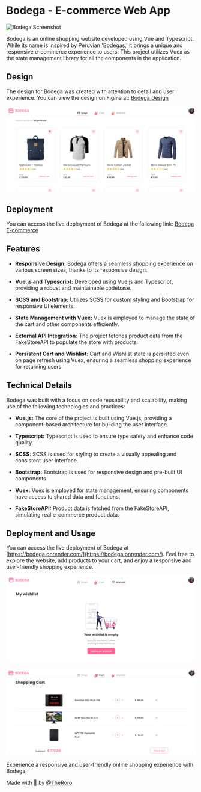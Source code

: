 # Bodega - E-commerce Web App

![Bodega Screenshot](https://rodrigoramirez.dev/projects/bodega.png)

Bodega is an online shopping website developed using Vue and Typescript. While its name is inspired by Peruvian 'Bodegas,' it brings a unique and responsive e-commerce experience to users. This project utilizes Vuex as the state management library for all the components in the application.

## Design

The design for Bodega was created with attention to detail and user experience. You can view the design on Figma at: [Bodega Design](https://www.figma.com/file/5haCWUFZjKI5hLBTRpGcI4/Bodega?node-id=0%3A1)

![Bodega Shop Screenshot](https://raw.githubusercontent.com/TheRoro/Bodega/main/public/assets/shop_screenshot.png)

## Deployment

You can access the live deployment of Bodega at the following link: [Bodega E-commerce](https://bodega.onrender.com/)

## Features

- **Responsive Design:** Bodega offers a seamless shopping experience on various screen sizes, thanks to its responsive design.

- **Vue.js and Typescript:** Developed using Vue.js and Typescript, providing a robust and maintainable codebase.

- **SCSS and Bootstrap:** Utilizes SCSS for custom styling and Bootstrap for responsive UI elements.

- **State Management with Vuex:** Vuex is employed to manage the state of the cart and other components efficiently.

- **External API Integration:** The project fetches product data from the FakeStoreAPI to populate the store with products.

- **Persistent Cart and Wishlist:** Cart and Wishlist state is persisted even on page refresh using Vuex, ensuring a seamless shopping experience for returning users.

## Technical Details

Bodega was built with a focus on code reusability and scalability, making use of the following technologies and practices:

- **Vue.js:** The core of the project is built using Vue.js, providing a component-based architecture for building the user interface.

- **Typescript:** Typescript is used to ensure type safety and enhance code quality.

- **SCSS:** SCSS is used for styling to create a visually appealing and consistent user interface.

- **Bootstrap:** Bootstrap is used for responsive design and pre-built UI components.

- **Vuex:** Vuex is employed for state management, ensuring components have access to shared data and functions.

- **FakeStoreAPI:** Product data is fetched from the FakeStoreAPI, simulating real e-commerce product data.

## Deployment and Usage

You can access the live deployment of Bodega at [https://bodega.onrender.com/](https://bodega.onrender.com/). Feel free to explore the website, add products to your cart, and enjoy a responsive and user-friendly shopping experience.

![Bodega Shop Screenshot](https://raw.githubusercontent.com/TheRoro/Bodega/main/public/assets/empty_wishlist_screenshot.png)

![Bodega Shop Screenshot](https://raw.githubusercontent.com/TheRoro/Bodega/main/public/assets/cart_screenshot.png)

Experience a responsive and user-friendly online shopping experience with Bodega!

Made with 🦔 by [@TheRoro](https://github.com/TheRoro)
